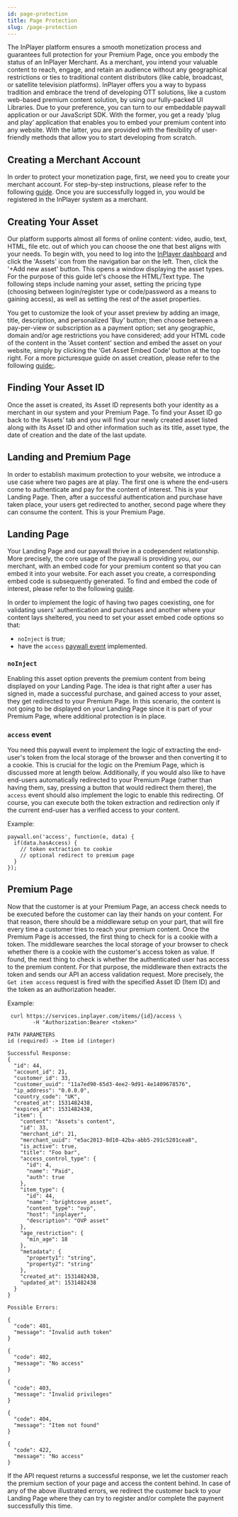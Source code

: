 ```yaml
---
id: page-protection
title: Page Protection
slug: /page-protection
---
```


The InPlayer platform ensures a smooth monetization process and guarantees full protection for your Premium Page, once you embody the status of an InPlayer Merchant. 
As a merchant, you intend your valuable content to reach, engage, and retain an audience without any geographical restrictions or ties to traditional content distributors (like cable, broadcast, or satellite television platforms). InPlayer offers you a way to bypass tradition and embrace the trend of developing OTT solutions, like a custom web-based premium content solution, by using our fully-packed UI Libraries. Due to your preference, you can turn to our embeddable paywall application or our JavaScript SDK. With the former, you get a ready ‘plug and play’ application that enables you to embed your premium content into any website. With the latter, you are provided with the flexibility of user-friendly methods that allow you to start developing from scratch. 

## Creating a Merchant Account

In order to protect your monetization page, first, we need you to create your merchant account. For step-by-step instructions, please refer to the following [guide](https://inplayer.com/docs/getting-started/creating-your-account/).
Once you are successfully logged in, you would be registered in the InPlayer system as a merchant.

## Creating Your Asset

Our platform supports almost all forms of online content: video, audio, text, HTML, file etc. out of which you can choose the one that best aligns with your needs. 
To begin with, you need to log into the [InPlayer dashboard](https://dashboard.inplayer.com/dashboard) and click the 'Assets' icon from the navigation bar on the left. Then, click the '+Add new asset' button. This opens a window displaying the asset types. For the purpose of this guide let's choose the HTML/Text type. 
The following steps include naming your asset, setting the pricing type (choosing between login/register type or code/password as a means to gaining access), as well as setting the rest of the asset properties. 

You get to customize the look of your asset preview by adding an image, title, description, and personalized 'Buy' button; then choose between a pay-per-view or subscription as a payment option; set any geographic, domain and/or age restrictions you have considered; add your HTML code of the content in the 'Asset content' section and embed the asset on your website, simply by clicking the 'Get Asset Embed Code' button at the top right.
For a more picturesque guide on asset creation, please refer to the following [guide:](https://inplayer.com/docs/assets/html-asset/).

## Finding Your Asset ID

Once the asset is created, its Asset ID represents both your identity as a merchant in our system and your Premium Page. To find your Asset ID go back to the ‘Assets’ tab and you will find your newly created asset listed along with its Asset ID and other information such as its title, asset type, the date of creation and the date of the last update. 

## Landing and Premium Page

In order to establish maximum protection to your website, we introduce a use case where two pages are at play. The first one is where the end-users come to authenticate and pay for the content of interest. This is your Landing Page. Then, after a successful authentication and purchase have taken place, your users get redirected to another, second page where they can consume the content. This is your Premium Page.

## Landing Page

Your Landing Page and our paywall thrive in a codependent relationship. More precisely, the core usage of the paywall is providing you, our merchant, with an embed code for your premium content so that you can embed it into your website. For each asset you create, a corresponding embed code is subsequently generated. To find and embed the code of interest, please refer to the following [guide](https://inplayer.com/docs/assets/html-asset/#embedding-the-asset). 


In order to implement the logic of having two pages coexisting, one for validating users' authentication and purchases and another where your content lays sheltered, you need to set your asset embed code options so that:

- `noInject` is true;
- have the `access` [paywall event](https://developers.inplayer.com/docs/paywall2.html#paywall-events) implemented. 


### `noInject`

Enabling this asset option prevents the premium content from being displayed on your Landing Page. The idea is that right after a user has signed in, made a successful purchase, and gained access to your asset, they get redirected to your Premium Page. In this scenario, the content is not going to be displayed on your Landing Page since it is part of your Premium Page, where additional protection is in place. 


### `access` event

You need this paywall event to implement the logic of extracting the end-user's token from the local storage of the browser and then converting it to a cookie. This is crucial for the logic on the Premium Page, which is discussed more at length below.
Additionally, if you would also like to have end-users automatically redirected to your Premium Page (rather than having them, say, pressing a button that would redirect them there), the `access` event should also implement the logic to enable this redirecting. Of course, you can execute both the token extraction and redirection only if the current end-user has a verified access to your content.


Example:

```
paywall.on('access', function(e, data) {
  if(data.hasAccess) {
    // token extraction to cookie
    // optional redirect to premium page
  }
});
```

## Premium Page 

Now that the customer is at your Premium Page, an access check needs to be executed before the customer can lay their hands on your content. For that reason, there should be a middleware setup on your part, that will fire every time a customer tries to reach your premium content. Once the Premium Page is accessed, the first thing to check for is a cookie with a token. The middleware searches the local storage of your browser to check whether there is a cookie with the customer's access token as value. If found, the next thing to check is whether the authenticated user has access to the premium content. For that purpose, the middleware then extracts the token and sends our API an access validation request. More precisely, the `Get item access` request is fired with the specified Asset ID (Item ID) and the token as an authorization header. 


Example:
```
 curl https://services.inplayer.com/items/{id}/access \
        -H "Authorization:Bearer <token>"
```

```
PATH PARAMETERS
id (required) -> Item id (integer)

Successful Response: 
{
  "id": 44,
  "account_id": 21,
  "customer_id": 33,
  "customer_uuid": "11a7ed90-65d3-4ee2-9d91-4e1409678576",
  "ip_address": "0.0.0.0",
  "country_code": "UK",
  "created_at": 1531482438,
  "expires_at": 1531482438,
  "item": {
    "content": "Assets's content",
    "id": 33,
    "merchant_id": 21,
    "merchant_uuid": "e5ac2013-8d10-42ba-abb5-291c5201cea8",
    "is_active": true,
    "title": "Foo bar",
    "access_control_type": {
      "id": 4,
      "name": "Paid",
      "auth": true
    },
    "item_type": {
      "id": 44,
      "name": "brightcove_asset",
      "content_type": "ovp",
      "host": "inplayer",
      "description": "OVP asset"
    },
    "age_restriction": {
      "min_age": 18
    },
    "metadata": {
      "property1": "string",
      "property2": "string"
    },
    "created_at": 1531482438,
    "updated_at": 1531482438
  }
}

Possible Errors:

{
  "code": 401,
  "message": "Invalid auth token"
}

{
  "code": 402,
  "message": "No access"
}

{
  "code": 403,
  "message": "Invalid privileges"
}

{
  "code": 404,
  "message": "Item not found"
}

{
  "code": 422,
  "message": "No access"
}
```

If the API request returns a successful response, we let the customer reach the premium section of your page and access the content behind. In case of any of the above illustrated errors, we redirect the customer back to your Landing Page where they can try to register and/or complete the payment successfully this time.
